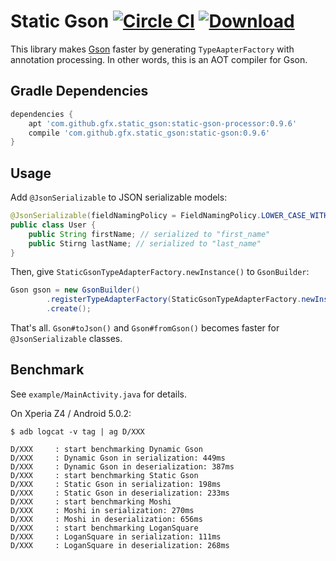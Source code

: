 # Static Gson [![Circle CI](https://circleci.com/gh/gfx/StaticGson.svg?style=svg)](https://circleci.com/gh/gfx/StaticGson) [ ![Download](https://api.bintray.com/packages/gfx/maven/static-gson/images/download.svg) ](https://bintray.com/gfx/maven/static-gson/)

This library makes [Gson](https://github.com/google/gson) faster by generating `TypeAapterFactory` with annotation processing. In other words, this is an AOT compiler for Gson.

## Gradle Dependencies

```gradle
dependencies {
    apt 'com.github.gfx.static_gson:static-gson-processor:0.9.6'
    compile 'com.github.gfx.static_gson:static-gson:0.9.6'
}
```

## Usage

Add `@JsonSerializable` to JSON serializable models:

```java
@JsonSerializable(fieldNamingPolicy = FieldNamingPolicy.LOWER_CASE_WITH_UNDERSCORES)
public class User {
    public String firstName; // serialized to "first_name"
    public Stirng lastName; // serialized to "last_name"
}
```

Then, give `StaticGsonTypeAdapterFactory.newInstance()` to `GsonBuilder`:

```java
Gson gson = new GsonBuilder()
        .registerTypeAdapterFactory(StaticGsonTypeAdapterFactory.newInstance())
        .create();
```

That's all. `Gson#toJson()` and `Gson#fromGson()` becomes faster
for `@JsonSerializable` classes.

## Benchmark

See `example/MainActivity.java` for details.

On Xperia Z4 / Android 5.0.2:

```
$ adb logcat -v tag | ag D/XXX

D/XXX     : start benchmarking Dynamic Gson
D/XXX     : Dynamic Gson in serialization: 449ms
D/XXX     : Dynamic Gson in deserialization: 387ms
D/XXX     : start benchmarking Static Gson
D/XXX     : Static Gson in serialization: 198ms
D/XXX     : Static Gson in deserialization: 233ms
D/XXX     : start benchmarking Moshi
D/XXX     : Moshi in serialization: 270ms
D/XXX     : Moshi in deserialization: 656ms
D/XXX     : start benchmarking LoganSquare
D/XXX     : LoganSquare in serialization: 111ms
D/XXX     : LoganSquare in deserialization: 268ms
```

